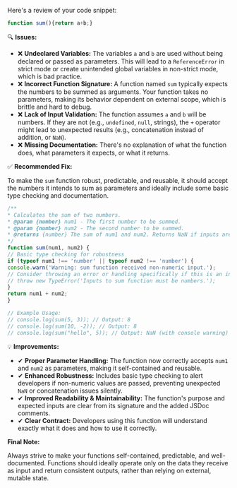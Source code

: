 Here's a review of your code snippet:

```javascript
function sum(){return a+b;}
```

🔍 **Issues:**

* ❌ **Undeclared Variables:** The variables `a` and `b` are used without being declared or passed as parameters. This
will lead to a `ReferenceError` in strict mode or create unintended global variables in non-strict mode, which is bad
practice.
* ❌ **Incorrect Function Signature:** A function named `sum` typically expects the numbers to be summed as arguments.
Your function takes no parameters, making its behavior dependent on external scope, which is brittle and hard to debug.
* ❌ **Lack of Input Validation:** The function assumes `a` and `b` will be numbers. If they are not (e.g., `undefined`,
`null`, strings), the `+` operator might lead to unexpected results (e.g., concatenation instead of addition, or `NaN`).
* ❌ **Missing Documentation:** There's no explanation of what the function does, what parameters it expects, or what it
returns.

✅ **Recommended Fix:**

To make the `sum` function robust, predictable, and reusable, it should accept the numbers it intends to sum as
parameters and ideally include some basic type checking and documentation.

```javascript
/**
* Calculates the sum of two numbers.
* @param {number} num1 - The first number to be summed.
* @param {number} num2 - The second number to be summed.
* @returns {number} The sum of num1 and num2. Returns NaN if inputs are not numbers.
*/
function sum(num1, num2) {
// Basic type checking for robustness
if (typeof num1 !== 'number' || typeof num2 !== 'number') {
console.warn('Warning: sum function received non-numeric input.');
// Consider throwing an error or handling specifically if this is an invalid state:
// throw new TypeError('Inputs to sum function must be numbers.');
}
return num1 + num2;
}

// Example Usage:
// console.log(sum(5, 3)); // Output: 8
// console.log(sum(10, -2)); // Output: 8
// console.log(sum("hello", 5)); // Output: NaN (with console warning)
```

💡 **Improvements:**

* ✔ **Proper Parameter Handling:** The function now correctly accepts `num1` and `num2` as parameters, making it
self-contained and reusable.
* ✔ **Enhanced Robustness:** Includes basic type checking to alert developers if non-numeric values are passed,
preventing unexpected `NaN` or concatenation issues silently.
* ✔ **Improved Readability & Maintainability:** The function's purpose and expected inputs are clear from its signature
and the added JSDoc comments.
* ✔ **Clear Contract:** Developers using this function will understand exactly what it does and how to use it correctly.

**Final Note:**

Always strive to make your functions self-contained, predictable, and well-documented. Functions should ideally operate
only on the data they receive as input and return consistent outputs, rather than relying on external, mutable state.